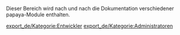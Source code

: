 
Dieser Bereich wird nach und nach die Dokumentation verschiedener papaya-Module enthalten.

[export_de/Kategorie:Entwickler](export_de/Kategorie:Entwickler.md) [export_de/Kategorie:Administratoren](export_de/Kategorie:Administratoren.md)
